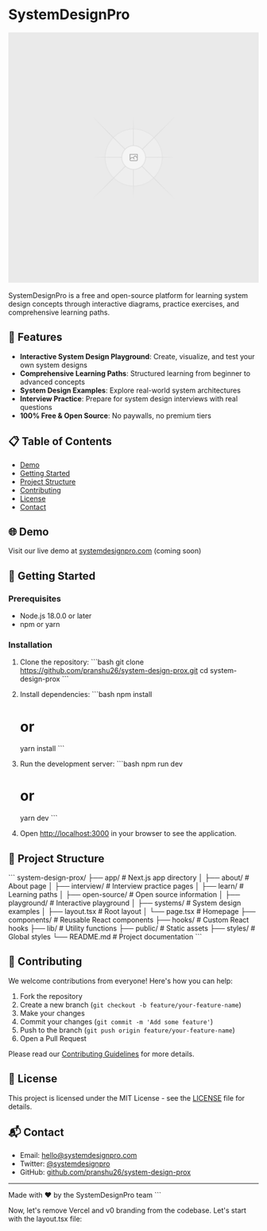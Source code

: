 # SystemDesignPro

![SystemDesignPro Banner](https://github.com/pranshu26/system-design-prox/raw/main/public/system-design-pro-banner.png)

SystemDesignPro is a free and open-source platform for learning system design concepts through interactive diagrams, practice exercises, and comprehensive learning paths.

## 🚀 Features

- **Interactive System Design Playground**: Create, visualize, and test your own system designs
- **Comprehensive Learning Paths**: Structured learning from beginner to advanced concepts
- **System Design Examples**: Explore real-world system architectures
- **Interview Practice**: Prepare for system design interviews with real questions
- **100% Free & Open Source**: No paywalls, no premium tiers

## 📋 Table of Contents

- [Demo](#demo)
- [Getting Started](#getting-started)
- [Project Structure](#project-structure)
- [Contributing](#contributing)
- [License](#license)
- [Contact](#contact)

## 🌐 Demo

Visit our live demo at [systemdesignpro.com](https://systemdesignpro.com) (coming soon)

## 🚦 Getting Started

### Prerequisites

- Node.js 18.0.0 or later
- npm or yarn

### Installation

1. Clone the repository:
   \`\`\`bash
   git clone https://github.com/pranshu26/system-design-prox.git
   cd system-design-prox
   \`\`\`

2. Install dependencies:
   \`\`\`bash
   npm install
   # or
   yarn install
   \`\`\`

3. Run the development server:
   \`\`\`bash
   npm run dev
   # or
   yarn dev
   \`\`\`

4. Open [http://localhost:3000](http://localhost:3000) in your browser to see the application.

## 📁 Project Structure

\`\`\`
system-design-prox/
├── app/                  # Next.js app directory
│   ├── about/            # About page
│   ├── interview/        # Interview practice pages
│   ├── learn/            # Learning paths
│   ├── open-source/      # Open source information
│   ├── playground/       # Interactive playground
│   ├── systems/          # System design examples
│   ├── layout.tsx        # Root layout
│   └── page.tsx          # Homepage
├── components/           # Reusable React components
├── hooks/                # Custom React hooks
├── lib/                  # Utility functions
├── public/               # Static assets
├── styles/               # Global styles
└── README.md             # Project documentation
\`\`\`

## 🤝 Contributing

We welcome contributions from everyone! Here's how you can help:

1. Fork the repository
2. Create a new branch (`git checkout -b feature/your-feature-name`)
3. Make your changes
4. Commit your changes (`git commit -m 'Add some feature'`)
5. Push to the branch (`git push origin feature/your-feature-name`)
6. Open a Pull Request

Please read our [Contributing Guidelines](CONTRIBUTING.md) for more details.

## 📄 License

This project is licensed under the MIT License - see the [LICENSE](LICENSE) file for details.

## 📬 Contact

- Email: hello@systemdesignpro.com
- Twitter: [@systemdesignpro](https://twitter.com/systemdesignpro)
- GitHub: [github.com/pranshu26/system-design-prox](https://github.com/pranshu26/system-design-prox)

---

Made with ❤️ by the SystemDesignPro team
\`\`\`

Now, let's remove Vercel and v0 branding from the codebase. Let's start with the layout.tsx file:
